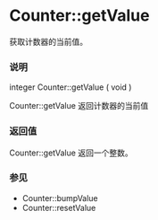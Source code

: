 Counter::getValue
=================

获取计数器的当前值。

### 说明

<span class="type">integer</span> <span
class="methodname">Counter::getValue</span> ( <span
class="methodparam">void</span> )

<span class="function">Counter::getValue</span> 返回计数器的当前值

### 返回值

<span class="function">Counter::getValue</span> 返回一个整数。

### 参见

-   <span class="function">Counter::bumpValue</span>
-   <span class="function">Counter::resetValue</span>
